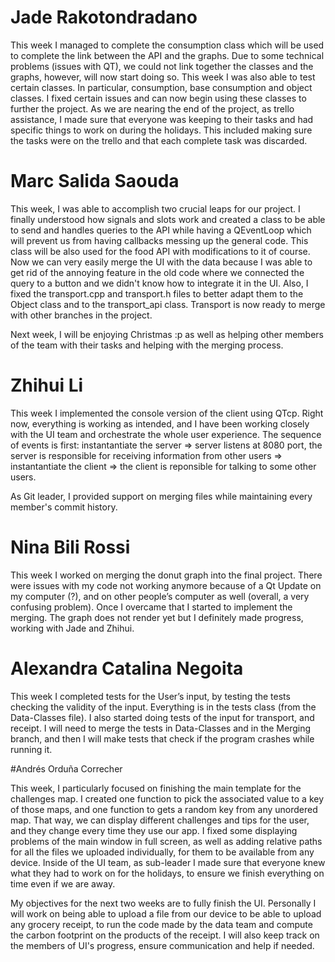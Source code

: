 # Jade Rakotondradano
This week I managed to complete the consumption class which will be used to complete the link between the API and the graphs. Due to some technical problems (issues with QT), we could not link together the classes and the graphs, however, will now start doing so. This week I was also able to test certain classes. In particular, consumption, base consumption and object classes. I fixed certain issues and can now begin using these classes to further the project. As we are nearing the end of the project, as trello assistance, I made sure that everyone was keeping to their tasks and had specific things to work on during the holidays. This included making sure the tasks were on the trello and that each complete task was discarded.

# Marc Salida Saouda
This week, I was able to accomplish two crucial leaps for our project. I finally understood how signals and slots work and created a class to be able to send and handles queries to the API while having a QEventLoop which will prevent us from having callbacks messing up the general code. This class will be also used for the food API with modifications to it of course. Now we can very easily merge the UI with the data because I was able to get rid of the annoying feature in the old code where we connected the query to a button and we didn't know how to integrate it in the UI. Also, I fixed the transport.cpp and transport.h files to better adapt them to the Object class and to the transport_api class. Transport is now ready to merge with other branches in the project.

Next week, I will be enjoying Christmas :p as well as helping other members of the team with their tasks and helping with the merging process.

# Zhihui Li
This week I implemented the console version of the client using QTcp.
Right now, everything is working as intended, and I have been working closely with the UI team and orchestrate the whole user experience.
The sequence of events is first: instantantiate the server <netserver> ⇒ server listens at 8080 port, the server is responsible for receiving information from other users ⇒ instantantiate the client <netclient> ⇒ the client is reponsible for talking to some other users.

As Git leader, I provided support on merging files while maintaining every member's commit history.

# Nina Bili Rossi
This week I worked on merging the donut graph into the final project. There were issues with my code not working anymore because of a Qt Update on my computer (?), and on other people’s computer as well (overall, a very confusing problem). Once I overcame that I started to implement the merging. The graph does not render yet but I definitely made progress, working with Jade and Zhihui.
  
# Alexandra Catalina Negoita
This week I completed tests for the User’s input, by testing the tests checking the validity of the input. Everything is in the tests class (from the Data-Classes file). I also started doing tests of the input for transport, and receipt. I will need to merge the tests in Data-Classes and in the Merging branch, and then I will make tests that check if the program crashes while running it.
  
#Andrés Orduña Correcher
  
This week, I particularly focused on finishing the main template for the challenges map. I created one function to pick the associated value to a key of those maps, and one function to gets a random key from any unordered map. That way, we can display different challenges and tips for the user, and they change every time they use our app. I fixed some displaying problems of the main window in full screen, as well as adding relative paths for all the files we uploaded individually, for them to be available from any device. Inside of the UI team, as sub-leader I made sure that everyone knew what they had to work on for the holidays, to ensure we finish everything on time even if we are away.

My objectives for the next two weeks are to fully finish the UI. Personally I will work on being able to upload a file from our device to be able to upload any grocery receipt, to run the code made by the data team and compute the carbon footprint on the products of the receipt. I will also keep track on the members of UI's progress, ensure communication and help if needed.
